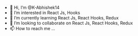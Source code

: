 - 👋 Hi, I’m @K-Abhishek14
- 👀 I’m interested in React Js, Hooks
- 🌱 I’m currently learning React Js, React Hooks, Redux
- 💞️ I’m looking to collaborate on React Js, React Hooks, Redux
- 📫 How to reach me ...

<!---
K-Abhishek14/K-Abhishek14 is a ✨ special ✨ repository because its `README.md` (this file) appears on your GitHub profile.
You can click the Preview link to take a look at your changes.
--->

